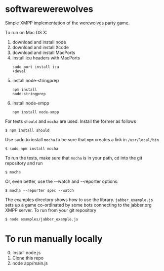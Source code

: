 softwarewerewolves
==================

Simple XMPP implementation of the werewolves party game.

To run on Mac OS X:

1. download and install node
2. download and install Xcode
3. download and install MacPorts
4. install icu headers with MacPorts <pre><code>sudo port install icu +devel</code></pre>
5. install node-stringprep <pre><code>npm install node-stringprep</code></pre>
6. install node-xmpp <pre><code>npm install node-xmpp</code></pre>

For tests `should` and `mocha` are used. Install the former as follows

    $ npm install should

Use sudo to install `mocha` to be sure that `npm` creates a link in `/usr/local/bin`

    $ sudo npm install mocha

To run the tests, make sure that `mocha` is in your path, cd into the git repository and run

    $ mocha
    
Or, even better, use the --watch and --reporter options:

    $ mocha --reporter spec --watch

The examples directory shows how to use the library. `jabber_example.js` sets up a game co-ordinated by some bots connecting to the jabber.org XMPP server. To run from your git repository 

    $ node examples/jabber_example.js

# To run manually locally


0. Install node.js
1. Clone this repo
2. node app/main.js

